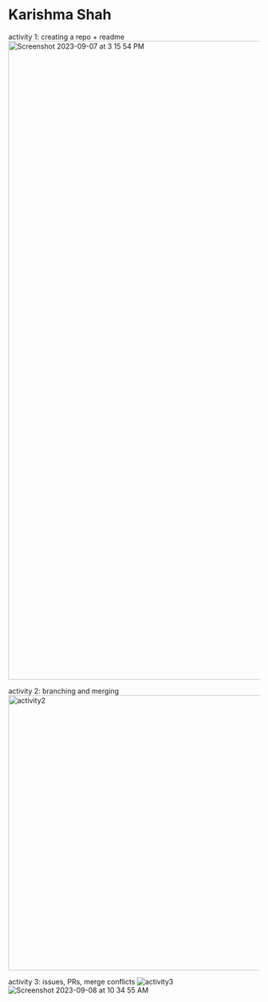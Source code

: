 # Karishma Shah

activity 1: creating a repo + readme
<img width="1281" alt="Screenshot 2023-09-07 at 3 15 54 PM" src="https://github.com/karishma-shah/ECE444-F2023-Assignment1/assets/68983533/02781e51-e4e8-40bd-b6a1-e984b3f8f5a1">

activity 2: branching and merging
<img width="552" alt="activity2" src="https://github.com/karishma-shah/ECE444-F2023-Assignment1/assets/68983533/645dd9bf-dadf-4d06-827f-1fddcec508a0">

activity 3: issues, PRs, merge conflicts
![activity3](https://github.com/karishma-shah/ECE444-F2023-Assignment1/assets/68983533/e5d217a2-a074-4124-ac8a-fb999ea542e7)
![Screenshot 2023-09-08 at 10 34 55 AM](https://github.com/karishma-shah/ECE444-F2023-Assignment1/assets/68983533/4ac6ec10-99fa-4fa6-bbf5-a3615d65c9a9)
